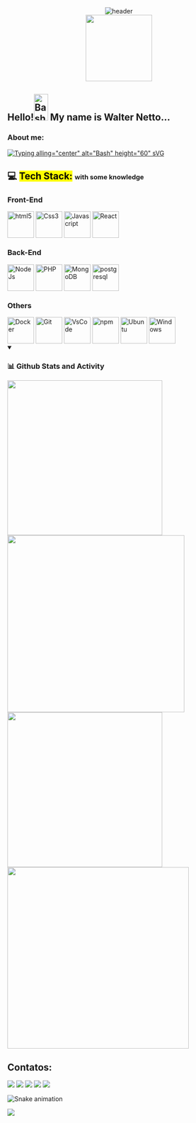 <!-- Cabeçalho -->
<div align="center">
  <img alt="header" src="https://capsule-render.vercel.app/api?type=waving&color=262B94&width=100%&height=150&section=header"/>
</div>


<div align="center">
  <img height="150" src="https://camo.githubusercontent.com/62da68eb62b1e5f175f7d1f0191dd89a653d7908feb22d37d4a0ab07365d6791/68747470733a2f2f6d656469612e67697068792e636f6d2f6d656469612f4d3967624264396e6244724f5475314d71782f67697068792e676966"  />
</div>


##  Hello!<img alling="center" alt="Bash" height="60" src="https://media.giphy.com/media/hvRJCLFzcasrR4ia7z/giphy.gif" width="32px"> My name is Walter Netto...<!--  and my nickname is Walttinho! -->



### About me:
[![Typing alling="center" alt="Bash" height="60" sVG](https://readme-typing-svg.demolab.com?font=jetbrains&weight=500&size=28&pause=1000&color=1243C4F0&width=750&height=50&lines=%F0%9F%94%AD+I%E2%80%99m+currently+working+on+projects+personal+private;%F0%9F%8C%B1+I%E2%80%99m+currently+learning+software+developer+with+focus+on+backend;%E2%9A%A1+Curious+Facts%3A+i+like+cooking+and+puzzle+solved)](https://git.io/typing-svg)


## 💻 <mark>Tech Stack:</mark> <span style="font-size: 70%;">with some knowledge </span>


### Front-End

<img align="center" alt="html5" height="60" src="https://cdn.jsdelivr.net/gh/devicons/devicon/icons/html5/html5-original.svg" />
<img align="center" alt="Css3" height="60" src="https://cdn.jsdelivr.net/gh/devicons/devicon/icons/css3/css3-original.svg" />
<img align="center" alt="Javascript" height="60" src="https://cdn.jsdelivr.net/gh/devicons/devicon/icons/javascript/javascript-original.svg" />
<img align="center" alt="React" height="60" src="https://cdn.jsdelivr.net/gh/devicons/devicon/icons/react/react-original.svg" />
<!-- <img align="center" alt="Angular" height="60" src="https://cdn.jsdelivr.net/gh/devicons/devicon/icons/angularjs/angularjs-original.svg" />
<img align="center" alt="Bootstrap" height="60" src="https://cdn.jsdelivr.net/gh/devicons/devicon/icons/bootstrap/bootstrap-original.svg" />
<img align="center" alt="TypeScript" height="60" src="https://cdn.jsdelivr.net/gh/devicons/devicon/icons/typescript/typescript-original.svg" /> -->



### Back-End
<img align="center" alt="NodeJs" height="60" src="https://cdn.jsdelivr.net/gh/devicons/devicon/icons/nodejs/nodejs-original.svg" />
<img align="center" alt="PHP" height="60" src="https://cdn.jsdelivr.net/gh/devicons/devicon/icons/php/php-original.svg" />
<img align="center" alt="MongoDB" height="60" src="https://cdn.jsdelivr.net/gh/devicons/devicon/icons/mongodb/mongodb-original.svg" />
<img align="center" alt="postgresql" height="60" src="https://cdn.jsdelivr.net/gh/devicons/devicon/icons/postgresql/postgresql-original.svg" />
<!-- <img align="center" alt="Python" height="60" src="https://cdn.jsdelivr.net/gh/devicons/devicon/icons/python/python-original.svg" /> -->



### Others
<img align="center" alt="Docker" height="60" src="https://cdn.jsdelivr.net/gh/devicons/devicon/icons/docker/docker-original.svg" />
<img align="center" alt="Git" height="60" src="https://cdn.jsdelivr.net/gh/devicons/devicon/icons/git/git-original.svg" />
<img align="center" alt="VsCode" height="60" src="https://cdn.jsdelivr.net/gh/devicons/devicon/icons/vscode/vscode-original.svg" />
<img align="center" alt="npm" height="60" src="https://cdn.jsdelivr.net/gh/devicons/devicon/icons/npm/npm-original-wordmark.svg" />
<!-- <img align="center" alt="Bash" height="60" src="https://cdn.jsdelivr.net/gh/devicons/devicon/icons/bash/bash-original.svg" /> -->
<img align="center" alt="Ubuntu" height="60" src="https://cdn.jsdelivr.net/gh/devicons/devicon/icons/ubuntu/ubuntu-plain.svg" />
<img align="center" alt="Windows" height="60" src="https://cdn.jsdelivr.net/gh/devicons/devicon/icons/windows8/windows8-original.svg" />
<!-- <img align="center" alt="Wordpress" height="60" src="https://cdn.jsdelivr.net/gh/devicons/devicon/icons/wordpress/wordpress-original.svg" />
<img align="center" alt="Woocommerce" height="60" src="https://cdn.jsdelivr.net/gh/devicons/devicon/icons/woocommerce/woocommerce-original.svg" /> -->


<details open >
  <summary><h3><strong>📊 Github Stats and Activity</strong></h3></summary>
  <div align="left">
    <img width="350em" src="https://streak-stats.demolab.com?user=walttinho&theme=prussian" />
    <img width="400em" src="https://github-readme-stats.vercel.app/api?username=walttinho&hide=prs,issues&show_icons=true&theme=prussian"/>
    <img width="350em" src="https://github-readme-stats.vercel.app/api/top-langs/?username=walttinho&show_icons=true&theme=prussian"/>
    <img width="410em" src="https://github-readme-stats.vercel.app/api/wakatime?username=Walttinho&langs_count=8&theme=prussian" />
    
  </div>
</details>

## Contatos:

<div>
<a href="https://www.youtube.com/seu-canal-youtube-aqui" target="_blank"><img loading="lazy" src="https://img.shields.io/badge/YouTube-FF0000?style=for-the-badge&logo=youtube&logoColor=white" target="_blank"></a>
<a href="https://instagram.com/seu-usuário-instagram-aqui" target="_blank"><img loading="lazy" src="https://img.shields.io/badge/-Instagram-%23E4405F?style=for-the-badge&logo=instagram&logoColor=white" target="_blank"></a>
<a href="https://www.twitch.tv/seu-usuário-aqui" target="_blank"><img loading="lazy" src="https://img.shields.io/badge/Twitch-9146FF?style=for-the-badge&logo=twitch&logoColor=white" target="_blank"></a>
<a href = "mailto:contato@seu-usuário-aqui"><img loading="lazy" src="https://img.shields.io/badge/Gmail-D14836?style=for-the-badge&logo=gmail&logoColor=white" target="_blank"></a>
<a href="https://www.linkedin.com/in/seu-usuário-linkedln-aqui" target="_blank"><img loading="lazy" src="https://img.shields.io/badge/-LinkedIn-%230077B5?style=for-the-badge&logo=linkedin&logoColor=white" target="_blank"></a>   
</div>

![Snake animation](https://github.com/seu-usuário-aqui/seu-usuário-aqui/blob/output/github-contribution-grid-snake.svg)

<img src="https://capsule-render.vercel.app/api?type=waving&color=262B94&height=150&section=footer">